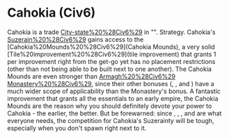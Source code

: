 # Cahokia (Civ6)

Cahokia is a trade [City-state%20%28Civ6%29](city-state) in "".
Strategy.
Cahokia's [Suzerain%20%28Civ6%29](Suzerain) gains access to the [Cahokia%20Mounds%20%28Civ6%29](Cahokia Mounds), a very solid [Tile%20improvement%20%28Civ6%29](tile improvement) that grants 1 per improvement right from the get-go yet has no placement restrictions (other than not being able to be built next to one another). The Cahokia Mounds are even stronger than [Armagh%20%28Civ6%29](Armagh's) [Monastery%20%28Civ6%29](Monastery), since their other bonuses (, , and ) have a much wider scope of applicability than the Monastery's bonus. A fantastic improvement that grants all the essentials to an early empire, the Cahokia Mounds are the reason why you should definitely devote your power to Cahokia - the earlier, the better. But be forewarned: since , , , and are what everyone needs, the competition for Cahokia's Suzerainty will be tough, especially when you don't spawn right next to it.